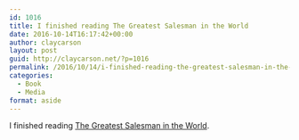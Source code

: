 ```yaml
---
id: 1016
title: I finished reading The Greatest Salesman in the World
date: 2016-10-14T16:17:42+00:00
author: claycarson
layout: post
guid: http://claycarson.net/?p=1016
permalink: /2016/10/14/i-finished-reading-the-greatest-salesman-in-the-world/
categories:
  - Book
  - Media
format: aside
---
```

I finished reading [The Greatest Salesman in the World](http://amazon.com/exec/obidos/ASIN/055327757X/claycarson0c-20).
